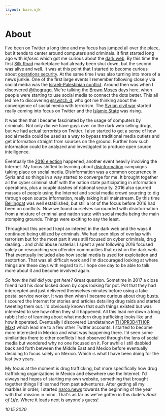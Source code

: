 ```yaml
---
layout: base.njk
---
```

# About

I've been on Twitter a long time and my focus has jumped all over the place, but it tends to center around computers and criminals. It first started long ago with *infosec* which got me curious about the [dark web](https://en.wikipedia.org/wiki/Dark_web). By this time the first [Silk Road](https://en.wikipedia.org/wiki/Silk_Road_(marketplace)) marketplace had already been shut down, but the second was alive and well. It was at this point that I started to become curious about [operations security](https://en.wikipedia.org/wiki/Operations_security). At the same time I was also turning into more of a news junkie. One of the first large events I remember following closely via social media was the [Israeli-Palestinian conflict](https://en.wikipedia.org/wiki/2014_Israel%E2%80%93Gaza_conflict). Around then was when I discovered [@thegrugq](https://twitter.com/thegrugq). We're talking the [Brown Moses](https://twitter.com/EliotHiggins) days here, when people were starting to use social media to connect the dots better. This all led me to discovering [@switch_d](https://twitter.com/switch_d), who got me thinking about the convergence of social media with terrorism. The [Syrian civil war](https://en.wikipedia.org/wiki/Syrian_civil_war) started really coming into focus on Twitter and the [Islamic State](https://en.wikipedia.org/wiki/Islamic_State_of_Iraq_and_the_Levant) was rising.

It was then that I became fascinated by the usage of computers by criminals. Not only did we have guys over on the dark web selling drugs, but we had actual terrorists on Twitter. I also started to get a sense of how social media could be used as a way to bypass traditional media outlets and get information straight from sources on the ground. Further how such information could be analyzed and investigated to produce open source intelligence.

Eventually the [2016 election](https://en.wikipedia.org/wiki/2016_United_States_presidential_election) happened, another event heavily involving the Internet. My focus shifted to learning about [disinformation](https://en.wikipedia.org/wiki/Disinformation) campaigns taking place on social media. Disinformation was a common occurrence in Syria and so things in a way started to converge for me. It brought together all the cyber criminal stuff with the nation state participating in information operations, plus a couple dashes of national security. 2016 also spurred masses of people using the Internet and social media crowd sourcing to dig through open source information, really taking it all mainstream. By this time [Bellingcat](https://www.bellingcat.com/) was well established, but still a lot of the focus before 2016 had been on conflicts. Now we found ourselves surrounded with disinformation from a mixture of criminal and nation state with social media being the main stomping grounds. Things were exciting to say the least.

Throughout this period I kept an interest in the dark web and the ways it continued being utilized by criminals. We had seen blips of overlap with terrorism but for the most part it was still focused on cyber criminals, drug dealing... and child abuse material. I spent a year following 2016 focused solely on researching sex offender communities that exist on the dark web. That eventually included also how social media is used for exploitation and sextortion. That was all difficult work and I'm discouraged looking at where things are these days with regard to it. I hope one day to be able to talk more about it and become involved again.

*So how the hell did you get here?* Great question. Sometime in 2017 a close friend had his door kicked down by cops looking for pot. Pot that they had intercepted and just delivered themselves minutes before using a fake postal service worker. It was then when I became curious about drug busts. I scoured the Internet for stories and articles detailing drug raids and started tweeting them out. I'd obviously known that such things existed but was interested to see how often they still happened. All this lead me down a long rabbit hole of learning about what modern drug trafficking looks like and how it operated. Eventually I discovered Landeta(now [TH3PR3D4TH0R Mxx](https://twitter.com/fernand17704066)) which lead me to a few other Twitter accounts. I started to become more interested in Mexico and what was happening there. I'd seen some similarities there to other conflicts I had observed through the lens of social media but wondered why no one focused on it. For awhile I still dabbled back and forth between the Middle East and Mexico before eventually deciding to focus solely on Mexico. Which is what I have been doing for the last two years.

My focus at the moment is drug trafficking, but more specifically how drug trafficking organizations in Mexico and elsewhere use the Internet. I'd always had hopes of starting my own website, something that brought together things I'd learned from past adventures. After getting all my marbles in order, I started [narco.news](https://narco.news) towards the beginning of the year with that mission in mind. That's as far as we've gotten in this dude's *Book of Life*. Where it leads next is anyone's guess!

*10.15.2020*
